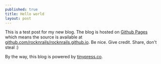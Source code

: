 ```yaml
---
published: true
title: Hello world
layout: post
---
```

This is a test post for my new blog. The blog is hosted on [Github Pages](http://pages.github.com/) which means the source is available at [github.com/rocknrails/rocknrails.github.io](http://github.com/rocknrails/rocknrails.github.io). Be nice. Give credit. Share, don't steal :)

By the way, this blog is powered by [tinypress.co](https://tinypress.co).